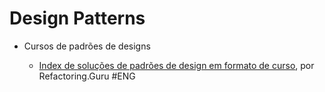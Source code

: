  # Design Patterns

- Cursos de padrões de designs


    - [Index de soluções de padrões de design em formato de curso](https://refactoring.guru/design-patterns/), por Refactoring.Guru #ENG
